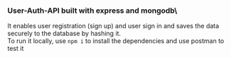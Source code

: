 ### User-Auth-API built with express and mongodb\
It enables user registration (sign up) and user sign in and saves the data securely to the database by hashing it.\
To run it locally, use `npm i` to install the dependencies and use postman to test it

